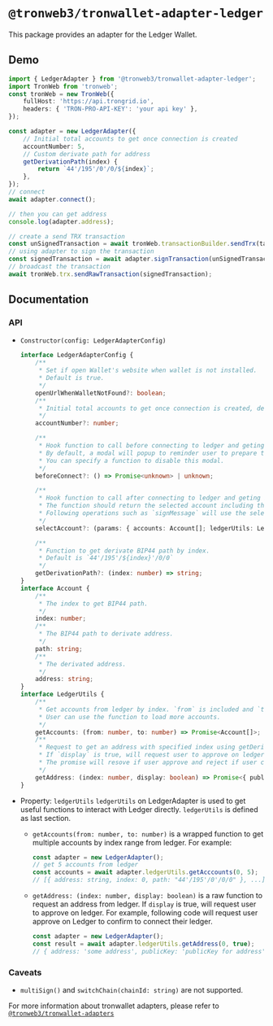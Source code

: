 # `@tronweb3/tronwallet-adapter-ledger`

This package provides an adapter for the Ledger Wallet.

## Demo

```typescript
import { LedgerAdapter } from '@tronweb3/tronwallet-adapter-ledger';
import TronWeb from 'tronweb';
const tronWeb = new TronWeb({
    fullHost: 'https://api.trongrid.io',
    headers: { 'TRON-PRO-API-KEY': 'your api key' },
});

const adapter = new LedgerAdapter({
    // Initial total accounts to get once connection is created
    accountNumber: 5,
    // Custom derivate path for address
    getDerivationPath(index) {
        return `44'/195'/0'/0/${index}`;
    },
});
// connect
await adapter.connect();

// then you can get address
console.log(adapter.address);

// create a send TRX transaction
const unSignedTransaction = await tronWeb.transactionBuilder.sendTrx(targetAddress, 100, adapter.address);
// using adapter to sign the transaction
const signedTransaction = await adapter.signTransaction(unSignedTransaction);
// broadcast the transaction
await tronWeb.trx.sendRawTransaction(signedTransaction);
```

## Documentation

### API

-   `Constructor(config: LedgerAdapterConfig)`

    ```typescript
    interface LedgerAdapterConfig {
        /**
         * Set if open Wallet's website when wallet is not installed.
         * Default is true.
         */
        openUrlWhenWalletNotFound?: boolean;
        /**
         * Initial total accounts to get once connection is created, default is 1
         */
        accountNumber?: number;

        /**
         * Hook function to call before connecting to ledger and geting accounts.
         * By default, a modal will popup to reminder user to prepare the ledger and enter Tron app.
         * You can specify a function to disable this modal.
         */
        beforeConnect?: () => Promise<unknown> | unknown;

        /**
         * Hook function to call after connecting to ledger and geting initial accounts.
         * The function should return the selected account including the index of account.
         * Following operations such as `signMessage` will use the selected account.
         */
        selectAccount?: (params: { accounts: Account[]; ledgerUtils: LedgerUtils }) => Promise<Account>;

        /**
         * Function to get derivate BIP44 path by index.
         * Default is `44'/195'/${index}'/0/0`
         */
        getDerivationPath?: (index: number) => string;
    }
    interface Account {
        /**
         * The index to get BIP44 path.
         */
        index: number;
        /**
         * The BIP44 path to derivate address.
         */
        path: string;
        /**
         * The derivated address.
         */
        address: string;
    }
    interface LedgerUtils {
        /**
         * Get accounts from ledger by index. `from` is included and `to` is excluded.
         * User can use the function to load more accounts.
         */
        getAccounts: (from: number, to: number) => Promise<Account[]>;
        /**
         * Request to get an address with specified index using getDerivationPath(index) to get BIP44 path.
         * If `display` is true, will request user to approve on ledger.
         * The promise will resove if user approve and reject if user cancel the operation.
         */
        getAddress: (index: number, display: boolean) => Promise<{ publicKey: string; address: string }>;
    }
    ```

-   Property: `ledgerUtils`
    `ledgerUtils` on LedgerAdapter is used to get useful functions to interact with Ledger directly. `ledgerUtils` is defined as last section.

    -   `getAccounts(from: number, to: number)` is a wrapped function to get multiple accounts by index range from ledger.
        For example:

        ```typescript
        const adapter = new LedgerAdapter();
        // get 5 accounts from ledger
        const accounts = await adapter.ledgerUtils.getAcccounts(0, 5);
        // [{ address: string, index: 0, path: "44'/195'/0'/0/0" }, ...]
        ```

    -   `getAddress: (index: number, display: boolean)` is a raw function to request an address from ledger.
        If `display` is true, will request user to approve on ledger.
        For example, following code will request user approve on Ledger to confirm to connect their ledger.

        ```typescript
        const adapter = new LedgerAdapter();
        const result = await adapter.ledgerUtils.getAddress(0, true);
        // { address: 'some address', publicKey: 'publicKey for address' }
        ```

### Caveats

-   `multiSign()` and `switchChain(chainId: string)` are not supported.

For more information about tronwallet adapters, please refer to [`@tronweb3/tronwallet-adapters`](https://github.com/tronprotocol/tronwallet-adapter/tree/main/packages/adapters/adapters)
